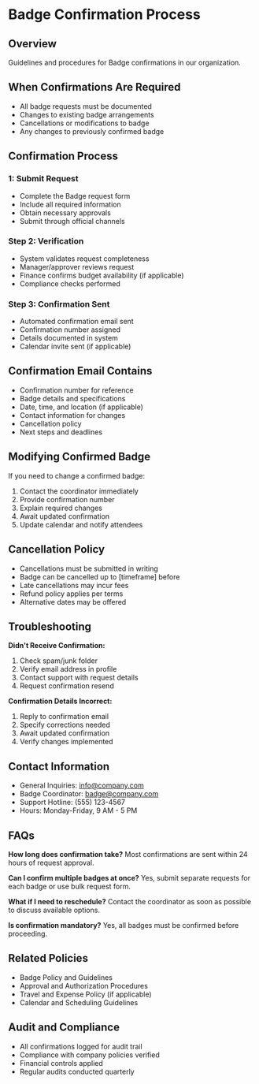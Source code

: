# Badge Confirmation Process

## Overview
Guidelines and procedures for Badge confirmations in our organization.

## When Confirmations Are Required
- All badge requests must be documented
- Changes to existing badge arrangements
- Cancellations or modifications to badge
- Any changes to previously confirmed badge

## Confirmation Process

###  1: Submit Request
- Complete the Badge request form
- Include all required information
- Obtain necessary approvals
- Submit through official channels

### Step 2: Verification
- System validates request completeness
- Manager/approver reviews request
- Finance confirms budget availability (if applicable)
- Compliance checks performed

### Step 3: Confirmation Sent
- Automated confirmation email sent
- Confirmation number assigned
- Details documented in system
- Calendar invite sent (if applicable)

## Confirmation Email Contains
- Confirmation number for reference
- Badge details and specifications
- Date, time, and location (if applicable)
- Contact information for changes
- Cancellation policy
- Next steps and deadlines

## Modifying Confirmed Badge
If you need to change a confirmed badge:
1. Contact the coordinator immediately
2. Provide confirmation number
3. Explain required changes
4. Await updated confirmation
5. Update calendar and notify attendees

## Cancellation Policy
- Cancellations must be submitted in writing
- Badge can be cancelled up to [timeframe] before
- Late cancellations may incur fees
- Refund policy applies per terms
- Alternative dates may be offered

## Troubleshooting

**Didn't Receive Confirmation:**
1. Check spam/junk folder
2. Verify email address in profile
3. Contact support with request details
4. Request confirmation resend

**Confirmation Details Incorrect:**
1. Reply to confirmation email
2. Specify corrections needed
3. Await updated confirmation
4. Verify changes implemented

## Contact Information
- General Inquiries: info@company.com
- Badge Coordinator: badge@company.com
- Support Hotline: (555) 123-4567
- Hours: Monday-Friday, 9 AM - 5 PM

## FAQs

**How long does confirmation take?**
Most confirmations are sent within 24 hours of request approval.

**Can I confirm multiple badges at once?**
Yes, submit separate requests for each badge or use bulk request form.

**What if I need to reschedule?**
Contact the coordinator as soon as possible to discuss available options.

**Is confirmation mandatory?**
Yes, all badges must be confirmed before proceeding.

## Related Policies
- Badge Policy and Guidelines
- Approval and Authorization Procedures
- Travel and Expense Policy (if applicable)
- Calendar and Scheduling Guidelines

## Audit and Compliance
- All confirmations logged for audit trail
- Compliance with company policies verified
- Financial controls applied
- Regular audits conducted quarterly

